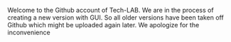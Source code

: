 Welcome to the Github account of Tech-LAB.  We are in the process of creating a new version with 
GUI. So all older versions have been taken off Github which might be uploaded again later. 
We apologize for the inconvenience
